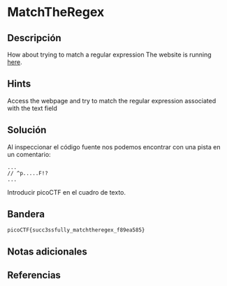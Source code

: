 # MatchTheRegex

## Descripción
How about trying to match a regular expression The website is running [here](http://saturn.picoctf.net:52236/).

## Hints
Access the webpage and try to match the regular expression associated with the text field

## Solución
Al inspeccionar el código fuente nos podemos encontrar con una pista en un comentario:
```
...
// ^p.....F!?
...
```
Introducir picoCTF en el cuadro de texto.

## Bandera 
```
picoCTF{succ3ssfully_matchtheregex_f89ea585}
```

## Notas adicionales


## Referencias


